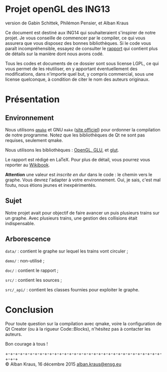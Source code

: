 Projet openGL des ING13
=======================

version de Gabin Schittek, Philémon Pensier, et Alban Kraus

Ce document est destiné aux ING14 qui souhaiteraient s'inspirer de
notre projet. Je vous conseille de commencer par le compiler, ce qui
vous assurera que vous disposez des bonnes bibliothèques. Si le code
vous paraît incompréhensible, essayez de consulter le
[rapport](doc/rapport.pdf) qui contient plus de détails sur la manière
dont nous avons codé.

Tous les codes et documents de ce dossier sont sous license LGPL, ce
qui vous permet de les réutiliser, en y apportant éventuellement des
modifications, dans n'importe quel but, y compris commercial, sous une
license quelconque, à condition de citer le nom des auteurs originaux.




Présentation
============


Environnement
-------------

Nous utilisons [`qmake`](http://www.qt.io/download-open-source/) et
GNU `make` ([site officiel](https://www.gnu.org/software/make/)) pour
ordonner la compilation de notre programme. Notez que les
bibliothèques de Qt ne sont pas requises, seulement qmake.

Nous utilisons les bibliothèques :
[OpenGL, GLU](https://www.opengl.org/wiki/Getting_started), et
[glut](http://freeglut.sourceforge.net/).

Le rapport est rédigé en LaTeX. Pour plus de détail, vous pourrez vous
reporter au [Wikibook](https://fr.wikibooks.org/wiki/LaTeX).

**Attention** une valeur est *inscrite en dur* dans le code : le chemin
  vers le graphe. Vous devrez l'adapter à votre environnement. Oui, je
  sais, c'est mal foutu, nous étions jeunes et inexpérimentés.


Sujet
-----

Notre projet avait pour objectif de faire avancer un puis plusieurs
trains sur un graphe. Avec plusieurs trains, une gestion des
collisions était indispensable.


Arborescence
------------

`data/`     : contient le graphe sur lequel les trains vont circuler ;

`demo/`     : non-utilisé ;

`doc/`      : contient le rapport ;

`src/`      : contient les sources ;

`src/_api/` : contient les classes fournies pour exploiter le graphe.



Conclusion
==========

Pour toute question sur la compilation avec qmake, voire la
configuration de Qt Creator (ou à la rigueur Code::Blocks), n'hésitez
pas à contacter les auteurs.

Bon courage à tous !


+-+-+-+-+-+-+-+-+-+-+-+-+-+-+-+-+-+-+-+-+-+-+-+-+-+-+-+-+-+-+-+-+-+-+  
© Alban Kraus, 16 décembre 2015
  alban.kraus@ensg.eu
